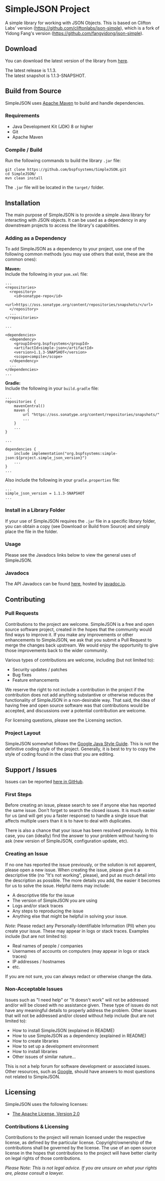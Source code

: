 # SimpleJSON Project

A simple library for working with JSON Objects. This is based on Clifton Labs' version (https://github.com/cliftonlabs/json-simple), which is a fork of Yidong Fang's version (https://github.com/fangyidong/json-simple).

## Download

You can download the latest version of the library from [here](https://github.com/bspfsystems/SimpleJSON/releases/latest/).

The latest release is 1.1.3.<br />
The latest snapshot is 1.1.3-SNAPSHOT.

## Build from Source

SimpleJSON uses [Apache Maven](https://maven.apache.org/) to build and handle dependencies.

### Requirements

- Java Development Kit (JDK) 8 or higher
- Git
- Apache Maven

### Compile / Build

Run the following commands to build the library `.jar` file:
```
git clone https://github.com/bspfsystems/SimpleJSON.git
cd SimpleJSON/
mvn clean install
```

The `.jar` file will be located in the `target/` folder.

## Installation

The main purpose of SimpleJSON is to provide a simple Java library for interacting with JSON objects. It can be used as a dependency in any downstream projects to access the library's capabilities.

### Adding as a Dependency

To add SimpleJSON as a dependency to your project, use one of the following common methods (you may use others that exist, these are the common ones):

**Maven:**<br />
Include the following in your `pom.xml` file:<br />
```
...
<repositories>
  <repository>
    <id>sonatype-repo</id>
    <url>https://oss.sonatype.org/content/repositories/snapshots/</url>
  </repository>
  ...
</repositories>

...

<dependencies>
  <dependency>
    <groupId>org.bspfsystems</groupId>
    <artifactId>simple-json</artifactId>
    <version>1.1.3-SNAPSHOT</version>
    <scope>compile</scope>
  </dependency>
  ...
</dependencies>
...
```

**Gradle:**<br />
Include the following in your `build.gradle` file:<br />
```
...
repositories {
    mavenCentral()
    maven {
        url "https://oss.sonatype.org/content/repositories/snapshots/"
        ...
    }
    ...
}

...

dependencies {
    include implementation("org.bspfsystems:simple-json:${project.simple_json_version}")
    ...
}
...
```

Also include the following in your `gradle.properties` file:<br />
```
...
simple_json_version = 1.1.3-SNAPSHOT
...
```

### Install in a Library Folder

If your use of SimpleJSON requires the `.jar` file in a specific library folder, you can obtain a copy (see Download or Build from Source) and simply place the file in the folder.

### Usage

Please see the Javadocs links below to view the general uses of SimpleJSON.

### Javadocs

The API Javadocs can be found [here](https://bspfsystems.org/docs/simplejson/), hosted by [javadoc.io](https://javadoc.io/).

## Contributing

### Pull Requests

Contributions to the project are welcome. SimpleJSON is a free and open source software project, created in the hopes that the community would find ways to improve it. If you make any improvements or other enhancements to SimpleJSON, we ask that you submit a Pull Request to merge the changes back upstream. We would enjoy the opportunity to give those improvements back to the wider community.

Various types of contributions are welcome, including (but not limited to):
- Security updates / patches
- Bug fixes
- Feature enhancements

We reserve the right to not include a contribution in the project if the contribution does not add anything substantive or otherwise reduces the functionality of SimpleJSON in a non-desirable way. That said, the idea of having free and open source software was that contributions would be accepted, and discussions over a potential contribution are welcome.

For licensing questions, please see the Licensing section.

### Project Layout

SimpleJSON somewhat follows the [Google Java Style Guide](https://google.github.io/styleguide/javaguide.html). This is not the definitive coding style of the project. Generally, it is best to try to copy the style of coding found in the class that you are editing.

## Support / Issues

Issues can be reported [here in GitHub](https://github.com/bspfsystems/SimpleJSON/issues/).

### First Steps

Before creating an issue, please search to see if anyone else has reported the same issue. Don't forget to search the closed issues. It is much easier for us (and will get you a faster response) to handle a single issue that affects multiple users than it is to have to deal with duplicates.

There is also a chance that your issue has been resolved previously. In this case, you can (ideally) find the answer to your problem without having to ask (new version of SimpleJSON, configuration update, etc).

### Creating an Issue

If no one has reported the issue previously, or the solution is not apparent, please open a new issue. When creating the issue, please give it a descriptive title (no "It's not working", please), and put as much detail into the description as possible. The more details you add, the easier it becomes for us to solve the issue. Helpful items may include:
- A descriptive title for the issue
- The version of SimpleJSON you are using
- Logs and/or stack traces
- Any steps to reproducing the issue
- Anything else that might be helpful in solving your issue.

_Note:_ Please redact any Personally-Identifiable Information (PII) when you create your issue. These may appear in logs or stack traces. Examples include (but are not limited to):
- Real names of people / companies
- Usernames of accounts on computers (may appear in logs or stack traces)
- IP addresses / hostnames
- etc.

If you are not sure, you can always redact or otherwise change the data.

### Non-Acceptable Issues

Issues such as "I need help" or "It doesn't work" will not be addressed and/or will be closed with no assistance given. These type of issues do not have any meaningful details to properly address the problem. Other issues that will not be addressed and/or closed without help include (but are not limited to):
- How to install SimpleJSON (explained in README)
- How to use SimpleJSON as a dependency (explained in README)
- How to create libraries
- How to set up a development environment
- How to install libraries
- Other issues of similar nature...


This is not a help forum for software development or associated issues. Other resources, such as [Google](https://www.google.com/), should have answers to most questions not related to SimpleJSON.

## Licensing

SimpleJSON uses the following licenses:
- [The Apache License, Version 2.0](https://apache.org/licenses/LICENSE-2.0.html)

### Contributions & Licensing

Contributions to the project will remain licensed under the respective license, as defined by the particular license. Copyright/ownership of the contributions shall be governed by the license. The use of an open source license in the hopes that contributions to the project will have better clarity on legal rights of those contributions.

_Please Note: This is not legal advice. If you are unsure on what your rights are, please consult a lawyer._

